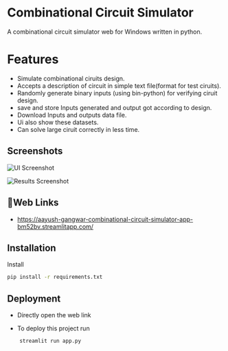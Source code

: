 
# Combinational Circuit Simulator
A combinational circuit simulator web for Windows written in python.




# Features
- Simulate combinational ciruits design.
- Accepts a description of circuit in simple text file(format for test ciruits).
- Randomly generate binary inputs (using bin-python) for verifying ciruit design.
- save and store Inputs generated and output got according to design.
- Download Inputs and outputs data file.
- Ui also show these datasets.
- Can solve large ciruit correctly in less time.



## Screenshots

![UI Screenshot](https://user-images.githubusercontent.com/101112022/175897386-71e04fda-5827-4508-a7e8-1546ae69dfe1.png)

![ Results Screenshot](https://user-images.githubusercontent.com/101112022/175897577-6678e610-4e4c-47c8-b5a5-6b46dfc06560.png)
## 🔗Web Links
- https://aayush-gangwar-combinational-circuit-simulator-app-bm52bv.streamlitapp.com/



## Installation

Install 

```bash
pip install -r requirements.txt
```
    
## Deployment

- Directly open the web link

- To deploy this project run
```bash
    streamlit run app.py
```

